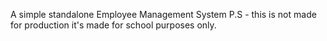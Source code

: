 A simple standalone Employee Management System 
P.S - this is not made for production it's made for school purposes only.
